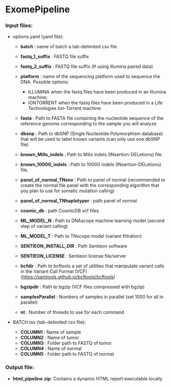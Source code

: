 # ExomePipeline

### Input files:
- options.yaml (yaml file): 
	- **batch** : name of batch a tab-delimited csv file

	- **fastq_1_suffix** : FASTQ file suffix
	- **fastq_2_suffix** : FASTQ file suffix (If using Illumina paired data)
	- **platform** : name of the sequencing platform used to sequence the DNA. Possible options:
        - ILLUMINA when the fastq files have been produced in an Illumina machine;
        - IONTORRENT when the fastq files have been produced in a Life Technologies Ion-Torrent machine.

	- **fasta** : Path to FASTA file containing the nucleotide sequence of the reference genome corresponding to the sample you will analyze  
	- **dbsnp** : Path to dbSNP (Single Nucleotide Polymorphism database) that will be used to label known variants (can only use one dbSNP file)  
	- **known_Mills_indels** : Path to Mills indels (INsertion-DELetions) file.
	- **known_1000G_indels** : Path to 1000G indels (INsertion-DELetions) file.

	- **panel_of_normal_TNsnv** : Path to panel of normal (recommended to create the normal file panel with the corresponding algorithm that you plan to use for somatic mutation calling)
	- **panel_of_normal_TNhaplotyper** : path panel of normal
	- **cosmic_db** : path CosmicDB vcf files 

	- **ML_MODEL_N** : Path to DNAscope machine learning model (second step of variant calling)
	- **ML_MODEL_T** : Path to TNscope model (variant filtration)

	- **SENTIEON_INSTALL_DIR** : Path Sentieon software 
	- **SENTIEON_LICENSE** : Sentieon license file/server

	- **bcfdir** : Path to bcftools a set of utilities that manipulate variant calls in the Variant Call Format (VCF) (https://samtools.github.io/bcftools/bcftools)

	- **bgzipdir** : Path to bgzip (VCF files compressed with bgzip)

	- **samplesParallel** : Numbers of samples in parallel (set 1000 for all in parallel)
	- **nt** : Number of threads to use for each command
 
- BATCH.tsv (tab-delimited csv file): 
	- **COLUMN1** : Name of sample
	- **COLUMN2** : Name of tumor
	- **COLUMN3** : Folder path to FASTQ of tumor
	- **COLUMN4** : Name of normal
	- **COLUMN5** : Folder path to FASTQ of normal

### Output file:
- **html_pipeline.zip**: Contains a dynamic HTML report executable locally